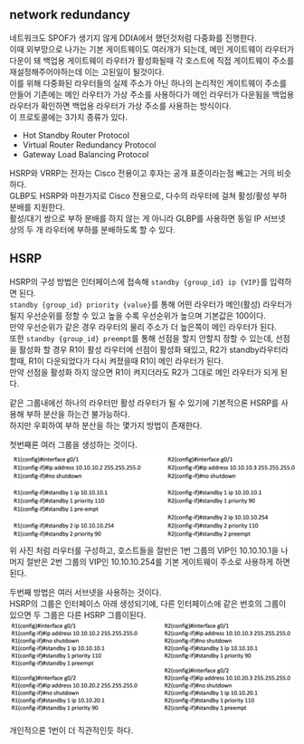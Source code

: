 ## network redundancy
네트워크도 SPOF가 생기지 않게 DDIA에서 했던것처럼 다중화를 진행한다.  
이때 외부망으로 나가는 기본 게이트웨이도 여러개가 되는데, 메인 게이트웨이 라우터가 다운이 돼 백업용 게이트웨이 라우터가 활성화될때 각 호스트에 직접 게이트웨이 주소를 재설정해주어야하는데 이는 고된일이 될것이다.  
이를 위해 다중화된 라우터들의 실제 주소가 아닌 하나의 논리적인 게이트웨이 주소를 만들어 기존에는 메인 라우터가 가상 주소를 사용하다가 메인 라우터가 다운됨을 백업용 라우터가 확인하면 백업용 라우터가 가상 주소를 사용하는 방식이다.  
이 프로토콜에는 3가지 종류가 있다.  
- Hot Standby Router Protocol
- Virtual Router Redundancy Protocol
- Gateway Load Balancing Protocol

HSRP와 VRRP는 전자는 Cisco 전용이고 후자는 공개 표준이라는점 빼고는 거의 비슷하다.  
GLBP도 HSRP와 마찬가지로 Cisco 전용으로, 다수의 라우터에 걸쳐 활성/활성 부하 분배를 지원한다.  
활성/대기 쌍으로 부하 분배를 하지 않는 게 아니라  GLBP를 사용하면 동일 IP 서브넷 상의 두 개 라우터에 부하를 분배하도록 할 수 있다.  


## HSRP
HSRP의 구성 방법은 인터페이스에 접속해 `standby {group_id} ip {VIP}`를 입력하면 된다.  
`standby {group_id} priority {value}`를 통해 어떤 라우터가 메인(활성) 라우터가 될지 우선순위를 정할 수 있고 높을 수록 우선순위가 높으며 기본값은 100이다.  
만약 우선순위가 같은 경우 라우터의 물리 주소가 더 높은쪽이 메인 라우터가 된다.  
또한 `standby {group_id} preempt`를 통해 선점을 할지 안할지 정할 수 있는데, 선점을 활성화 할 경우 R1이 활성 라우터에 선점이 활성화 돼있고, R2가 standby라우터라 할때, R1이 다운되었다가 다시 켜졌을때 R1이 메인 라우터가 된다.  
만약 선점을 활성화 하지 않으면 R1이 켜지더라도 R2가 그대로 메인 라우터가 되게 된다.  

같은 그룹내에선 하나의 라우터만 활성 라우터가 될 수 있기에 기본적으론 HSRP를 사용해 부하 분산을 하는건 불가능하다.  
하지만 우회하여 부하 분산을 하는 몇가지 방법이 존재한다.  

첫번째론 여러 그룹을 생성하는 것이다.
![](src/HSRP_distribute_traffic_1.png)
위 사진 처럼 라우터를 구성하고, 호스트들을 절반은 1번 그룹의 VIP인 10.10.10.1을 나머지 절반은 2번 그룹의 VIP인 10.10.10.254를 기본 게이트웨이 주소로 사용하게 하면 된다.  

두번째 방법은 여러 서브넷을 사용하는 것이다.  
HSRP의 그룹은 인터페이스 아래 생성되기에, 다른 인터페이스에 같은 번호의 그룹이 있으면 두 그룹은 다른 HSRP 그룹이된다.  
![](src/HSRP_distribute_traffic_2.png)

개인적으론 1번이 더 직관적인듯 하다.

